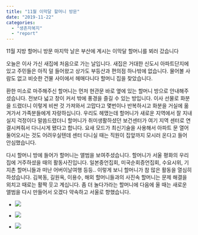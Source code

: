 ```yaml
---
title: "11월 이막달 할머니 방문"
date: "2019-11-22"
categories: 
  - "생존자복지"
  - "report"
---
```


11월 지방 할머니 방문 마지막 날은 부산에 계시는 이막달 할머니를 뵈러 갔습니다

오늘은 이사 가신 새집에 처음으로 가는 날입니다. 새집은 거대한 신도시 아파트단지에 있고 주민들은 아직 덜 들어왔고 상가도 부등산과 편의점 하나밖에 없습니다. 물어볼 사람도 없고 비슷한 건물 사이에서 헤매다니다 할머니 집을 찾았습니다.

환한 미소로 마주해주신 할머니는 먼저 현관문 바로 옆에 있는 할머니 방으로 안내해주셨습니다. 전보다 넓고 창이 커서 밖에 풍경을 즐길 수 있는 방입니다. 이사 선물로 화분을 드렸더니 이렇게 비싼 것 가져와서 고맙다고 몇번이나 반복하시고 화분을 거실에 옮겨가서 가족분들에게 자랑하십니다. 우리도 헤맸는데 할머니가 새로운 지역에서 잘 지내실지 걱정이다 말씀드렸더니 할머니가 취미생활하셨던 보건센터가 여기 지역 센터로 연결시켜줘서 다니시게 됐다고 합니다. 요새 모드가 최신기술을 사용해서 아파트 문 열어 둘어오시는 것도 어려우실텐데 센터 다니실 때는 직원이 집앞까지 모시러 온다고 들어 안심했습니다.

다시 할머니 방에 들어가 할머니는 앨범을 보여주셨습니다. 할머니가 서울 평화의 우리집에 거주하셨을 때의 활동사진입니다. 일본중언집회, 미국순회증언집회, 수요시위, 기지촌 할머니들과 떠난 어버이날여행 등등.. 이렇게 보니 할머니가 참 많은 활동을 열심히 하셨습니다. 김복동, 길원옥, 이용수, 해외 할머니들과의 사진속 할머니는 문제 해결을 외치고 때로는 활짝 웃고 계십니다. 좀 더 놀다가라는 할머니에 다음에 올 때는 새로운 앨범을 다시 만들어서 오겠다 약속하고 서울로 향했습니다.

- ![](https://womenandwar.net/kr/wp-content/uploads/2019/12/photo_2019-12-17_12-57-40-1-768x1024.jpg)
    
- ![](https://womenandwar.net/kr/wp-content/uploads/2019/12/photo_2019-12-17_12-57-32-1024x768.jpg)
    
- ![](https://womenandwar.net/kr/wp-content/uploads/2019/12/photo_2019-12-17_12-57-36-1-1024x768.jpg)

